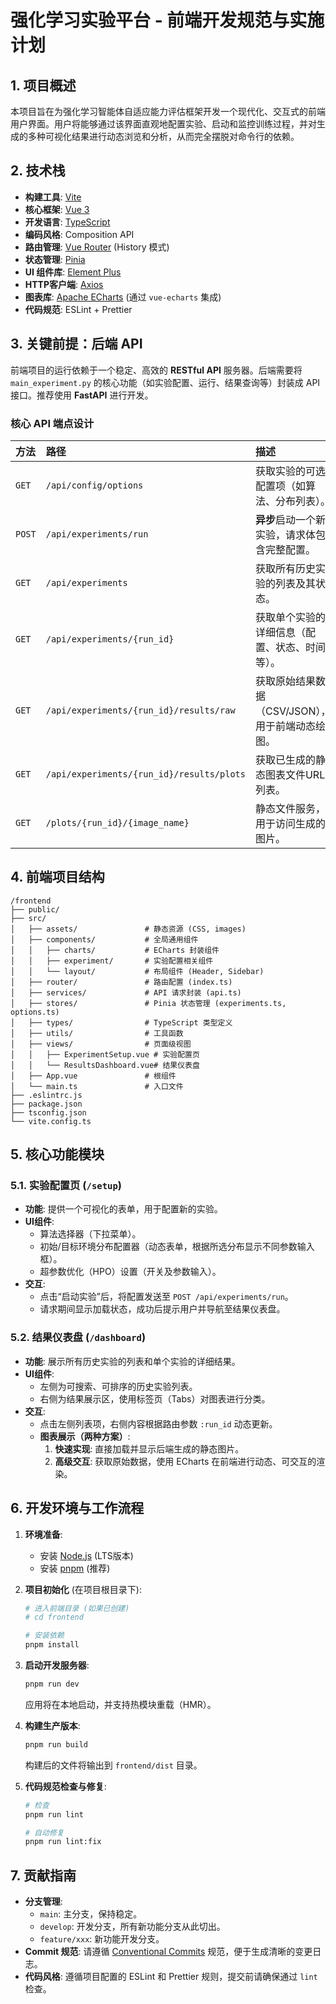 # 强化学习实验平台 - 前端开发规范与实施计划

## 1. 项目概述

本项目旨在为强化学习智能体自适应能力评估框架开发一个现代化、交互式的前端用户界面。用户将能够通过该界面直观地配置实验、启动和监控训练过程，并对生成的多种可视化结果进行动态浏览和分析，从而完全摆脱对命令行的依赖。

## 2. 技术栈

- **构建工具**: [Vite](https://vitejs.dev/)
- **核心框架**: [Vue 3](https://vuejs.org/)
- **开发语言**: [TypeScript](https://www.typescriptlang.org/)
- **编码风格**: Composition API
- **路由管理**: [Vue Router](https://router.vuejs.org/) (History 模式)
- **状态管理**: [Pinia](https://pinia.vuejs.org/)
- **UI 组件库**: [Element Plus](https://element-plus.org/)
- **HTTP客户端**: [Axios](https://axios-http.com/)
- **图表库**: [Apache ECharts](https://echarts.apache.org/) (通过 `vue-echarts` 集成)
- **代码规范**: ESLint + Prettier

## 3. 关键前提：后端 API

前端项目的运行依赖于一个稳定、高效的 **RESTful API** 服务器。后端需要将 `main_experiment.py` 的核心功能（如实验配置、运行、结果查询等）封装成 API 接口。推荐使用 **FastAPI** 进行开发。

### 核心 API 端点设计

| 方法 | 路径 | 描述 |
| :--- | :--- | :--- |
| `GET` | `/api/config/options` | 获取实验的可选配置项（如算法、分布列表）。 |
| `POST` | `/api/experiments/run` | **异步**启动一个新实验，请求体包含完整配置。 |
| `GET` | `/api/experiments` | 获取所有历史实验的列表及其状态。 |
| `GET` | `/api/experiments/{run_id}` | 获取单个实验的详细信息（配置、状态、时间等）。 |
| `GET` | `/api/experiments/{run_id}/results/raw` | 获取原始结果数据（CSV/JSON），用于前端动态绘图。 |
| `GET` | `/api/experiments/{run_id}/results/plots` | 获取已生成的静态图表文件URL列表。 |
| `GET` | `/plots/{run_id}/{image_name}` | 静态文件服务，用于访问生成的图片。 |

## 4. 前端项目结构

```
/frontend
├── public/
├── src/
│   ├── assets/               # 静态资源 (CSS, images)
│   ├── components/           # 全局通用组件
│   │   ├── charts/           # ECharts 封装组件
│   │   ├── experiment/       # 实验配置相关组件
│   │   └── layout/           # 布局组件 (Header, Sidebar)
│   ├── router/               # 路由配置 (index.ts)
│   ├── services/             # API 请求封装 (api.ts)
│   ├── stores/               # Pinia 状态管理 (experiments.ts, options.ts)
│   ├── types/                # TypeScript 类型定义
│   ├── utils/                # 工具函数
│   ├── views/                # 页面级视图
│   │   ├── ExperimentSetup.vue # 实验配置页
│   │   └── ResultsDashboard.vue# 结果仪表盘
│   ├── App.vue               # 根组件
│   └── main.ts               # 入口文件
├── .eslintrc.js
├── package.json
├── tsconfig.json
└── vite.config.ts
```

## 5. 核心功能模块

### 5.1. 实验配置页 (`/setup`)
- **功能**: 提供一个可视化的表单，用于配置新的实验。
- **UI组件**:
  - 算法选择器（下拉菜单）。
  - 初始/目标环境分布配置器（动态表单，根据所选分布显示不同参数输入框）。
  - 超参数优化（HPO）设置（开关及参数输入）。
- **交互**:
  - 点击“启动实验”后，将配置发送至 `POST /api/experiments/run`。
  - 请求期间显示加载状态，成功后提示用户并导航至结果仪表盘。

### 5.2. 结果仪表盘 (`/dashboard`)
- **功能**: 展示所有历史实验的列表和单个实验的详细结果。
- **UI组件**:
  - 左侧为可搜索、可排序的历史实验列表。
  - 右侧为结果展示区，使用标签页（Tabs）对图表进行分类。
- **交互**:
  - 点击左侧列表项，右侧内容根据路由参数 `:run_id` 动态更新。
  - **图表展示（两种方案）**:
    1.  **快速实现**: 直接加载并显示后端生成的静态图片。
    2.  **高级交互**: 获取原始数据，使用 ECharts 在前端进行动态、可交互的渲染。

## 6. 开发环境与工作流程

1.  **环境准备**:
    - 安装 [Node.js](https://nodejs.org/) (LTS版本)
    - 安装 [pnpm](https://pnpm.io/) (推荐)

2.  **项目初始化** (在项目根目录下):
    ```bash
    # 进入前端目录 (如果已创建)
    # cd frontend

    # 安装依赖
    pnpm install
    ```

3.  **启动开发服务器**:
    ```bash
    pnpm run dev
    ```
    应用将在本地启动，并支持热模块重载（HMR）。

4.  **构建生产版本**:
    ```bash
    pnpm run build
    ```
    构建后的文件将输出到 `frontend/dist` 目录。

5.  **代码规范检查与修复**:
    ```bash
    # 检查
    pnpm run lint

    # 自动修复
    pnpm run lint:fix
    ```

## 7. 贡献指南

- **分支管理**:
  - `main`: 主分支，保持稳定。
  - `develop`: 开发分支，所有新功能分支从此切出。
  - `feature/xxx`: 新功能开发分支。
- **Commit 规范**: 请遵循 [Conventional Commits](https://www.conventionalcommits.org/) 规范，便于生成清晰的变更日志。
- **代码风格**: 遵循项目配置的 ESLint 和 Prettier 规则，提交前请确保通过 `lint` 检查。 